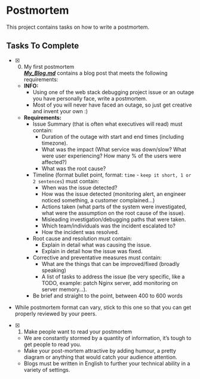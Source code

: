 # Postmortem

This project contains tasks on how to write a postmortem.

## Tasks To Complete

+ [x] 0. My first postmortem<br/>_**[My_Blog.md](My_Blog.md)**_ contains a blog post that meets the following requirements:
  + **INFO:**
    + Using one of the web stack debugging project issue or an outage you have personally face, write a postmortem.
    + Most of you will never have faced an outage, so just get creative and invent your own :)
  + **Requirements:**
    + Issue Summary (that is often what executives will read) must contain:
      + Duration of the outage with start and end times (including timezone).
      + What was the impact (What service was down/slow? What were user experiencing? How many % of the users were affected?)
      + What was the root cause?
    + Timeline (format bullet point, format: `time` - `keep it short, 1 or 2 sentences`) must contain:
      + When was the issue detected?
      + How was the issue detected (monitoring alert, an engineer noticed something, a customer complained…)
      + Actions taken (what parts of the system were investigated, what were the assumption on the root cause of the issue).
      + Misleading investigation/debugging paths that were taken.
      + Which team/individuals was the incident escalated to?
      + How the incident was resolved.
    + Root cause and resolution must contain:
      + Explain in detail what was causing the issue.
      + Explain in detail how the issue was fixed.
    + Corrective and preventative measures must contain:
      + What are the things that can be improved/fixed (broadly speaking)
      + A list of tasks to address the issue (be very specific, like a TODO, example: patch Nginx server, add monitoring on server memory…).
    + Be brief and straight to the point, between 400 to 600 words
+ While postmortem format can vary, stick to this one so that you can get properly reviewed by your peers.

+ [x] 1. Make people want to read your postmortem
  + We are constantly stormed by a quantity of information, it’s tough to get people to read you.
  + Make your post-mortem attractive by adding humour, a pretty diagram or anything that would catch your audience attention.
  + Blogs must be written in English to further your technical ability in a variety of settings.
